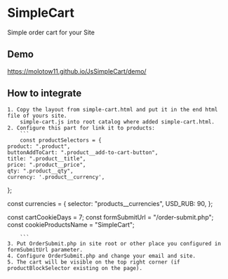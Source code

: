 # SimpleCart
Simple order cart for your Site

## Demo
https://molotow11.github.io/JsSimpleCart/demo/

## How to integrate
	1. Copy the layout from simple-cart.html and put it in the end html file of yours site.
		simple-cart.js into root catalog where added simple-cart.html.
	2. Configure this part for link it to products:
		```
		const productSelectors = {
    product: ".product",
    buttonAddToCart: ".product__add-to-cart-button",
    title: ".product__title",
    price: ".product__price",
    qty: ".product__qty",
    currency: '.product__currency',
  };

  const currencies = {
    selector: "products__currencies",
    USD_RUB: 90,
  };

  const cartCookieDays = 7;
  const formSubmitUrl = "/order-submit.php";
  const cookieProductsName = "SimpleCart";

		```
	3. Put OrderSubmit.php in site root or other place you configured in formSubmitUrl parameter.
	4. Configure OrderSubmit.php and change your email and site.
	5. The cart will be visible on the top right corner (if productBlockSelector existing on the page).
